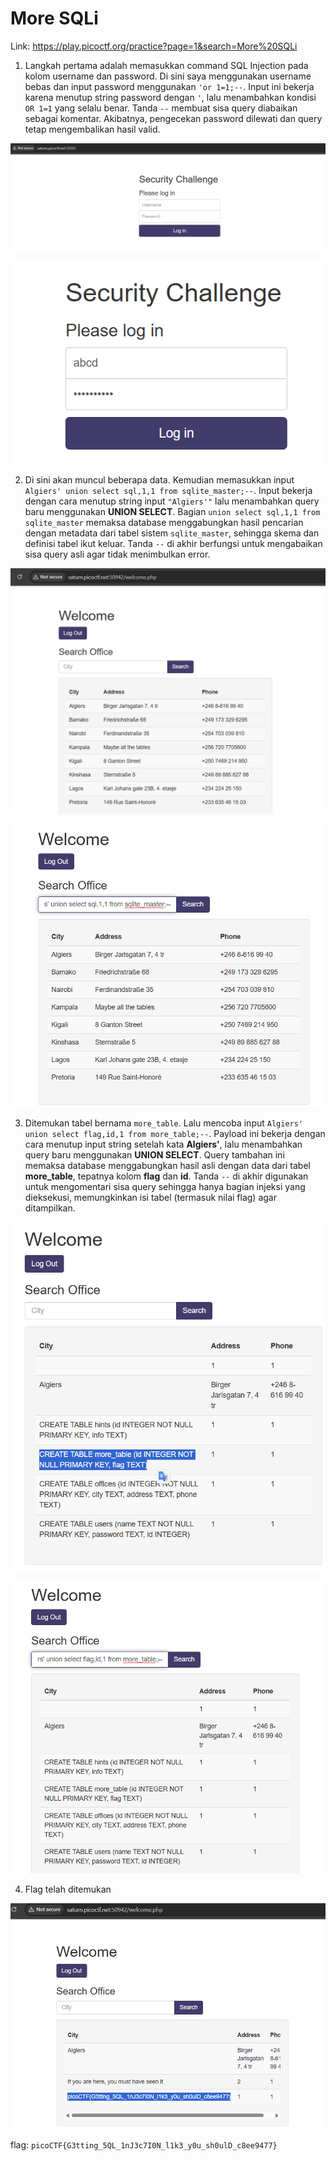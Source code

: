 # More SQLi

Link: https://play.picoctf.org/practice?page=1&search=More%20SQLi

1. Langkah pertama adalah memasukkan command SQL Injection pada kolom username dan password. Di sini saya menggunakan username bebas dan input password menggunakan `'or 1=1;--`. Input ini bekerja karena menutup string password dengan `'`, lalu menambahkan kondisi `OR 1=1` yang selalu benar. Tanda `--` membuat sisa query diabaikan sebagai komentar. Akibatnya, pengecekan password dilewati dan query tetap mengembalikan hasil valid.


![alt text](<img/Screenshot 2025-09-10 192314.png>)

![alt text](<img/Screenshot 2025-09-10 192347.png>)

2. Di sini akan muncul beberapa data. Kemudian memasukkan input `Algiers' union select sql,1,1 from sqlite_master;--`. Input bekerja dengan cara menutup string input `"Algiers'"` lalu menambahkan query baru menggunakan **UNION SELECT**. Bagian `union select sql,1,1 from sqlite_master` memaksa database menggabungkan hasil pencarian dengan metadata dari tabel sistem `sqlite_master`, sehingga skema dan definisi tabel ikut keluar. Tanda `--` di akhir berfungsi untuk mengabaikan sisa query asli agar tidak menimbulkan error.

![alt text](<img/Screenshot 2025-09-10 192359.png>)

![alt text](<img/Screenshot 2025-09-10 193002.png>)

3. Ditemukan tabel bernama `more_table`. Lalu mencoba input `Algiers' union select flag,id,1 from more_table;--`. Payload ini bekerja dengan cara menutup input string setelah kata **Algiers'**, lalu menambahkan query baru menggunakan **UNION SELECT**. Query tambahan ini memaksa database menggabungkan hasil asli dengan data dari tabel **more\_table**, tepatnya kolom **flag** dan **id**. Tanda `--` di akhir digunakan untuk mengomentari sisa query sehingga hanya bagian injeksi yang dieksekusi, memungkinkan isi tabel (termasuk nilai flag) agar ditampilkan.


![alt text](<img/Screenshot 2025-09-10 192656.png>)

![alt text](<img/Screenshot 2025-09-10 193112.png>)

4. Flag telah ditemukan

![alt text](<img/Screenshot 2025-09-10 192723.png>)

flag: `picoCTF{G3tting_5QL_1nJ3c7I0N_l1k3_y0u_sh0ulD_c8ee9477}`